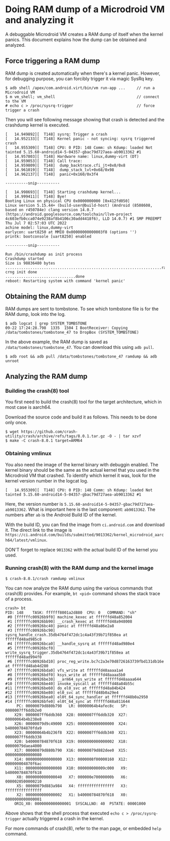 # Doing RAM dump of a Microdroid VM and analyzing it

A debuggable Microdroid VM creates a RAM dump of itself when the kernel panics. This
document explains how the dump can be obtained and analyzed.

## Force triggering a RAM dump

RAM dump is created automatically when there's a kernel panic. However, for
debugging purpose, you can forcibly trigger it via magic SysRq key.

```shell
$ adb shell /apex/com.android.virt/bin/vm run-app ...     // run a Microdroid VM
$ m vm_shell; vm_shell                                    // connect to the VM
# echo c > /proc/sysrq-trigger                            // force trigger a crash
```

Then you will see following message showing that crash is detected and the
crashdump kernel is executed.

```
[   14.949892][  T148] sysrq: Trigger a crash
[   14.952133][  T148] Kernel panic - not syncing: sysrq triggered crash
[   14.955309][  T148] CPU: 0 PID: 148 Comm: sh Kdump: loaded Not tainted 5.15.60-android14-5-04357-gbac79d727aea-ab9013362 #1
[   14.957803][  T148] Hardware name: linux,dummy-virt (DT)
[   14.959053][  T148] Call trace:
[   14.959809][  T148]  dump_backtrace.cfi_jt+0x0/0x8
[   14.961019][  T148]  dump_stack_lvl+0x68/0x98
[   14.962137][  T148]  panic+0x160/0x3f4

----------snip----------

[   14.998693][  T148] Starting crashdump kernel...
[   14.999411][  T148] Bye!
Booting Linux on physical CPU 0x0000000000 [0x412fd050]
Linux version 5.15.44+ (build-user@build-host) (Android (8508608, based on r450784e) clang version 14.0.7 (https://android.googlesource.com/toolchain/llvm-project 4c603efb0cca074e9238af8b4106c30add4418f6), LLD 14.0.7) #1 SMP PREEMPT Thu Jul 7 02:57:03 UTC 2022
achine model: linux,dummy-virt
earlycon: uart8250 at MMIO 0x00000000000003f8 (options '')
printk: bootconsole [uart8250] enabled

----------snip----------

Run /bin/crashdump as init process
Crashdump started
Size is 98836480 bytes
.....................................................................random: crng init done
...............................done
reboot: Restarting system with command 'kernel panic'
```

## Obtaining the RAM dump

RAM dumps are sent to tombstone. To see which tombstone file is for
the RAM dump, look into the log.

```shell
$ adb logcat | grep SYSTEM_TOMBSTONE
09-22 17:24:28.798  1335  1504 I BootReceiver: Copying /data/tombstones/tombstone_47 to DropBox (SYSTEM_TOMBSTONE)
```

In the above example, the RAM dump is saved as `/data/tombstones/tombstone_47`.
You can download this using `adb pull`.

```shell
$ adb root && adb pull /data/tombstones/tombstone_47 ramdump && adb unroot
```

## Analyzing the RAM dump

### Building the crash(8) tool

You first need to build the crash(8) tool for the target architecture, which in most case is aarch64.

Download the source code and build it as follows. This needs to be done only once.

```shell
$ wget https://github.com/crash-utility/crash/archive/refs/tags/8.0.1.tar.gz -O - | tar xzvf
$ make -C crash-8.0.1 target=ARM64
```

### Obtaining vmlinux

You also need the image of the kernel binary with debuggin enabled. The kernel
binary should be the same as the actual kernel that you used in the Microdroid
VM that crashed. To identify which kernel it was, look for the kernel version
number in the logcat log.

```
[   14.955309][  T148] CPU: 0 PID: 148 Comm: sh Kdump: loaded Not tainted 5.15.60-android14-5-04357-gbac79d727aea-ab9013362 #1
```

Here, the version number is
`5.15.60-android14-5-04357-gbac79d727aea-ab9013362`. What is important here is
the last component: `ab9013362`. The numbers after `ab` is the Android Build ID
of the kernel.

With the build ID, you can find the image from `ci.android.com` and download
it. The direct link to the image is `https://ci.android.com/builds/submitted/9013362/kernel_microdroid_aarch64/latest/vmlinux`.

DON'T forget to replace `9013362` with the actual build ID of the kernel you used.

### Running crash(8) with the RAM dump and the kernel image

```shell
$ crash-8.0.1/crash ramdump vmlinux
```

You can now analyze the RAM dump using the various commands that crash(8) provides. For example, `bt <pid>` command shows the stack trace of a process.

```
crash> bt
PID: 148    TASK: ffffff8001a2d880  CPU: 0   COMMAND: "sh"
 #0 [ffffffc00926b9f0] machine_kexec at ffffffd48a852004
 #1 [ffffffc00926bb90] __crash_kexec at ffffffd48a948008
 #2 [ffffffc00926bc40] panic at ffffffd48a86e2a8
 #3 [ffffffc00926bc90] sysrq_handle_crash.35db4764f472dc1c4a43f39b71f858ea at ffffffd48ad985c8
 #4 [ffffffc00926bca0] __handle_sysrq at ffffffd48ad980e4
 #5 [ffffffc00926bcf0] write_sysrq_trigger.35db4764f472dc1c4a43f39b71f858ea at ffffffd48ad994f0
 #6 [ffffffc00926bd10] proc_reg_write.bc7c2a3e70d8726163739fbd131db16e at ffffffd48ab4d280
 #7 [ffffffc00926bda0] vfs_write at ffffffd48aaaa1a4
 #8 [ffffffc00926bdf0] ksys_write at ffffffd48aaaa5b0
 #9 [ffffffc00926be30] __arm64_sys_write at ffffffd48aaaa644
#10 [ffffffc00926be40] invoke_syscall at ffffffd48a84b55c
#11 [ffffffc00926be60] do_el0_svc at ffffffd48a84b424
#12 [ffffffc00926be80] el0_svc at ffffffd48b0a29e4
#13 [ffffffc00926bea0] el0t_64_sync_handler at ffffffd48b0a2950
#14 [ffffffc00926bfe0] el0t_64_sync at ffffffd48a811644
     PC: 00000079d880b798   LR: 00000064b4afec8c   SP: 0000007ff6ddb2e0
    X29: 0000007ff6ddb360  X28: 0000007ff6ddb320  X27: 00000064b4b238e8
    X26: 00000079d9c49000  X25: 0000000000000000  X24: b40000784870fda9
    X23: 00000064b4b236f8  X22: 0000007ff6ddb340  X21: 0000007ff6ddb338
    X20: b40000784870f618  X19: 0000000000000002  X18: 00000079daea4000
    X17: 00000079d880b790  X16: 00000079d882dee0  X15: 0000000000000080
    X14: 0000000000000000  X13: 0000008f00000160  X12: 000000004870f6ac
    X11: 0000000000000008  X10: 000000000009c000   X9: b40000784870f618
     X8: 0000000000000040   X7: 000000e70000000b   X6: 0000020500000210
     X5: 00000079d883a984   X4: ffffffffffffffff   X3: ffffffffffffffff
     X2: 0000000000000002   X1: b40000784870f618   X0: 0000000000000001
    ORIG_X0: 0000000000000001  SYSCALLNO: 40  PSTATE: 00001000
```

Above shows that the shell process that executed `echo c > /proc/sysrq-trigger`
actually triggered a crash in the kernel.

For more commands of crash(8), refer to the man page, or embedded `help` command.
